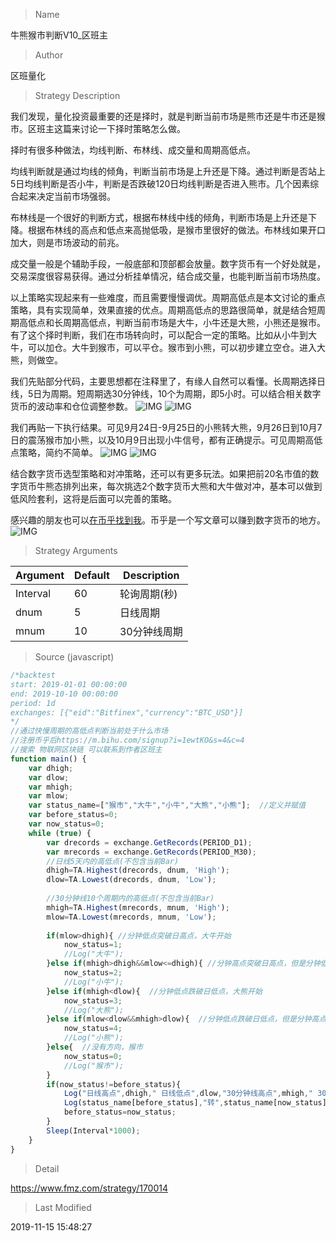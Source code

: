 
> Name

牛熊猴市判断V10_区班主

> Author

区班量化

> Strategy Description

我们发现，量化投资最重要的还是择时，就是判断当前市场是熊市还是牛市还是猴市。区班主这篇来讨论一下择时策略怎么做。
   
   择时有很多种做法，均线判断、布林线、成交量和周期高低点。

   均线判断就是通过均线的倾角，判断当前市场是上升还是下降。通过判断是否站上5日均线判断是否小牛，判断是否跌破120日均线判断是否进入熊市。几个因素综合起来决定当前市场强弱。
   
   布林线是一个很好的判断方式，根据布林线中线的倾角，判断市场是上升还是下降。根据布林线的高点和低点来高抛低吸，是猴市里很好的做法。布林线如果开口加大，则是市场波动的前兆。
   
   成交量一般是个辅助手段，一般底部和顶部都会放量。数字货币有一个好处就是，交易深度很容易获得。通过分析挂单情况，结合成交量，也能判断当前市场热度。
   
   以上策略实现起来有一些难度，而且需要慢慢调优。周期高低点是本文讨论的重点策略，具有实现简单，效果直接的优点。周期高低点的思路很简单，就是结合短周期高低点和长周期高低点，判断当前市场是大牛，小牛还是大熊，小熊还是猴市。有了这个择时判断，我们在市场转向时，可以配合一定的策略。比如从小牛到大牛，可以加仓。大牛到猴市，可以平仓。猴市到小熊，可以初步建立空仓。进入大熊，则做空。
   
   我们先贴部分代码，主要思想都在注释里了，有缘人自然可以看懂。长周期选择日线，5日为周期。短周期选30分钟线，10个为周期，即5小时。可以结合相关数字货币的波动率和仓位调整参数。
![![IMG](https://www.fmz.com/upload/asset/131028f566a19a2df8d71.png) ](https://www.fmz.com![IMG](https://www.fmz.com/upload/asset/131028f566a19a2df8d71.png)) 
![![IMG](https://www.fmz.com/upload/asset/1311782042b83c9281493.png) ](https://www.fmz.com![IMG](https://www.fmz.com/upload/asset/1311782042b83c9281493.png)) 

   我们再贴一下执行结果。可见9月24日-9月25日的小熊转大熊，9月26日到10月7日的震荡猴市加小熊，以及10月9日出现小牛信号，都有正确提示。可见周期高低点策略，简约不简单。
![ ![IMG](https://www.fmz.com/upload/asset/130e0870276675121b757.png) ](https://www.fmz.com![IMG](https://www.fmz.com/upload/asset/130e0870276675121b757.png))
![ ![IMG](https://www.fmz.com/upload/asset/130dd6af2327f75a3e071.png) ](https://www.fmz.com![IMG](https://www.fmz.com/upload/asset/130dd6af2327f75a3e071.png))

   结合数字货币选型策略和对冲策略，还可以有更多玩法。如果把前20名市值的数字货币牛熊态排列出来，每次挑选2个数字货币大熊和大牛做对冲，基本可以做到低风险套利，这将是后面可以完善的策略。

   感兴趣的朋友也可以[在币乎找到我](https://m.bihu.com/signup?i=1ewtKO&c=4&s=4)。币乎是一个写文章可以赚到数字货币的地方。
![![IMG](https://www.fmz.com/upload/asset/1314562ca57eb3ea873e1.jpg)](https://www.fmz.com![IMG](https://www.fmz.com/upload/asset/1314562ca57eb3ea873e1.jpg))

> Strategy Arguments



|Argument|Default|Description|
|----|----|----|
|Interval|60|轮询周期(秒)|
|dnum|5|日线周期|
|mnum|10|30分钟线周期|


> Source (javascript)

``` javascript
/*backtest
start: 2019-01-01 00:00:00
end: 2019-10-10 00:00:00
period: 1d
exchanges: [{"eid":"Bitfinex","currency":"BTC_USD"}]
*/
//通过快慢周期的高低点判断当前处于什么市场
//注册币乎后https://m.bihu.com/signup?i=1ewtKO&s=4&c=4
//搜索 物联网区块链 可以联系到作者区班主
function main() {
    var dhigh;
    var dlow;
    var mhigh;
    var mlow;
    var status_name=["猴市","大牛","小牛","大熊","小熊"];  //定义并赋值
    var before_status=0;
    var now_status=0;
    while (true) {
        var drecords = exchange.GetRecords(PERIOD_D1);
        var mrecords = exchange.GetRecords(PERIOD_M30);
        //日线5天内的高低点(不包含当前Bar)
        dhigh=TA.Highest(drecords, dnum, 'High');
        dlow=TA.Lowest(drecords, dnum, 'Low');
       
        //30分钟线10个周期内的高低点(不包含当前Bar)
        mhigh=TA.Highest(mrecords, mnum, 'High');
        mlow=TA.Lowest(mrecords, mnum, 'Low');
        
        if(mlow>dhigh){ //分钟低点突破日高点，大牛开始
            now_status=1;
            //Log("大牛");
        }else if(mhigh>dhigh&&mlow<=dhigh){ //分钟高点突破日高点，但是分钟低点还没突破日高点，小牛开始
            now_status=2;
            //Log("小牛");
        }else if(mhigh<dlow){  //分钟低点跌破日低点，大熊开始
            now_status=3;
            //Log("大熊");
        }else if(mlow<dlow&&mhigh>dlow){  //分钟低点跌破日低点，但是分钟高点还没跌破日低点，小熊开始
            now_status=4;
            //Log("小熊");
        }else{  //没有方向，猴市
            now_status=0;
            //Log("猴市");
        }
        if(now_status!=before_status){
            Log("日线高点",dhigh," 日线低点",dlow,"30分钟线高点",mhigh," 30分钟线低点",mlow);
            Log(status_name[before_status],"转",status_name[now_status]);
            before_status=now_status;
        }
        Sleep(Interval*1000);
    }
}
```

> Detail

https://www.fmz.com/strategy/170014

> Last Modified

2019-11-15 15:48:27
